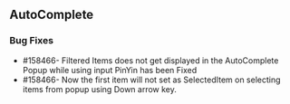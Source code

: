 ## AutoComplete

### Bug Fixes

* \#158466- Filtered Items does not get displayed in the AutoComplete Popup while using input PinYin has been Fixed 
* \#158466- Now the first item will not set as SelectedItem on selecting items from popup using Down arrow key. 



